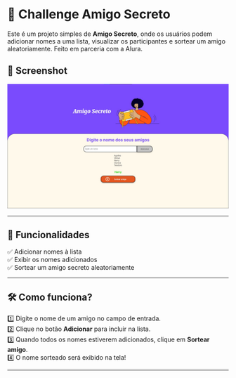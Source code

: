 # 🎁 Challenge Amigo Secreto

Este é um projeto simples de **Amigo Secreto**, onde os usuários podem adicionar nomes a uma lista, visualizar os participantes e sortear um amigo aleatoriamente. Feito em parceria com a Alura.

## 📸 Screenshot  
![Amigo Secreto](assets/AmigoSecreto.jpeg)

---

## 🚀 Funcionalidades

✅ Adicionar nomes à lista  
✅ Exibir os nomes adicionados  
✅ Sortear um amigo secreto aleatoriamente  

---

## 🛠️ Como funciona?

1️⃣ Digite o nome de um amigo no campo de entrada.  
2️⃣ Clique no botão **Adicionar** para incluir na lista.  
3️⃣ Quando todos os nomes estiverem adicionados, clique em **Sortear amigo**.  
4️⃣ O nome sorteado será exibido na tela!  

---
